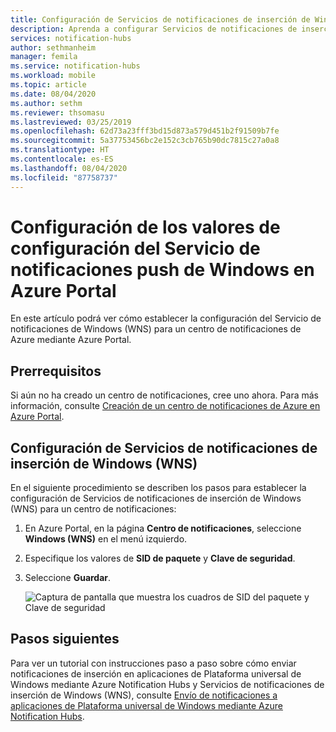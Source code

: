 ```yaml
---
title: Configuración de Servicios de notificaciones de inserción de Windows en Azure Notification Hubs | Microsoft Docs
description: Aprenda a configurar Servicios de notificaciones de inserción de Windows para un centro de notificaciones de Azure.
services: notification-hubs
author: sethmanheim
manager: femila
ms.service: notification-hubs
ms.workload: mobile
ms.topic: article
ms.date: 08/04/2020
ms.author: sethm
ms.reviewer: thsomasu
ms.lastreviewed: 03/25/2019
ms.openlocfilehash: 62d73a23fff3bd15d873a579d451b2f91509b7fe
ms.sourcegitcommit: 5a37753456bc2e152c3cb765b90dc7815c27a0a8
ms.translationtype: HT
ms.contentlocale: es-ES
ms.lasthandoff: 08/04/2020
ms.locfileid: "87758737"
---
```

# <a name="configure-windows-push-notification-service-settings-in-the-azure-portal"></a>Configuración de los valores de configuración del Servicio de notificaciones push de Windows en Azure Portal

En este artículo podrá ver cómo establecer la configuración del Servicio de notificaciones de Windows (WNS) para un centro de notificaciones de Azure mediante Azure Portal.  

## <a name="prerequisites"></a>Prerrequisitos

Si aún no ha creado un centro de notificaciones, cree uno ahora. Para más información, consulte [Creación de un centro de notificaciones de Azure en Azure Portal](create-notification-hub-portal.md).

## <a name="configure-windows-push-notification-service-wns"></a>Configuración de Servicios de notificaciones de inserción de Windows (WNS)

En el siguiente procedimiento se describen los pasos para establecer la configuración de Servicios de notificaciones de inserción de Windows (WNS) para un centro de notificaciones:

1. En Azure Portal, en la página **Centro de notificaciones**, seleccione **Windows (WNS)** en el menú izquierdo.
2. Especifique los valores de **SID de paquete** y **Clave de seguridad**.
3. Seleccione **Guardar**.

   ![Captura de pantalla que muestra los cuadros de SID del paquete y Clave de seguridad](./media/notification-hubs-windows-store-dotnet-get-started/notification-hub-configure-wns.png)

## <a name="next-steps"></a>Pasos siguientes

Para ver un tutorial con instrucciones paso a paso sobre cómo enviar notificaciones de inserción en aplicaciones de Plataforma universal de Windows mediante Azure Notification Hubs y Servicios de notificaciones de inserción de Windows (WNS), consulte [Envío de notificaciones a aplicaciones de Plataforma universal de Windows mediante Azure Notification Hubs](notification-hubs-windows-store-dotnet-get-started-wns-push-notification.md).
